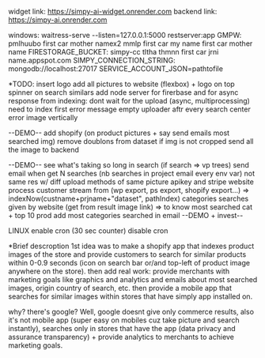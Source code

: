 widget link: https://simpy-ai-widget.onrender.com
backend link: https://simpy-ai.onrender.com

windows: waitress-serve --listen=127.0.0.1:5000 restserver:app
GMPW: pmlhuubo first car mother namex2 mmlp first car my name first car mother name
FIRESTORAGE_BUCKET: simpy-cc tltha thmnn first car jrni name.appspot.com
SIMPY_CONNECTION_STRING: mongodb://localhost:27017
SERVICE_ACCOUNT_JSON=pathtofile

\*TODO:
insert logo
add all pictures to website (flexbox) + logo on top
spinner on search similars
add node server for firerbase and for async response from indexing: dont wait for the upload (async, multiprocessing)
need to index first error message
empty uploader aftr every search
center error image vertically

--DEMO--
add shopify (on product pictures + say send emails most searched img)
remove doublons from dataset
if img is not cropped send all the image to backend

--DEMO--
see what's taking so long in search (if search => vp trees)
send email when get N searches (nb searches in project email every env var)
not same res w/ diff upload methods of same picture
apikey and stripe
website
process customer stream from (wp export, ps export, shopify export...) => indexNow(custname+prjname+"dataset", pathIndex)
categories searches given by website (get from result image link) => to know most searched cat + top 10 prod
add most categories searched in email
--DEMO + invest--

LINUX
enable cron (30 sec counter)
disable cron

\*Brief descroption
1st idea was to make a shopify app that indexes product images of the store and provide customers to search for similar products within 0-0.9 seconds (icon on search bar or/and top-left of product image anywhere on the store).
then add real work: provide merchants with marketing goals like graphics and analytics and emails about most searched images, origin country of search, etc.
then provide a mobile app that searches for similar images within stores that have simply app installed on.

why? there's google? Well, google doesnt give only commerce results, also it's not mobile app (super easy on mobiles cuz take picture and search instantly), searches only in stores that have the app (data privacy and assurance transparency) + provide analytics to merchants to achieve marketing goals.

